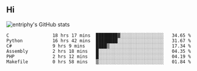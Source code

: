 ## Hi
![entriphy's GitHub stats](https://github-readme-stats.vercel.app/api?username=entriphy&show_icons=true&title_color=2196F3&bg_color=212121&text_color=FAFAFA&hide_border=true)
<!--START_SECTION:waka-->

```text
C                18 hrs 17 mins  ████████▓░░░░░░░░░░░░░░░░   34.65 %
Python           16 hrs 42 mins  ████████░░░░░░░░░░░░░░░░░   31.67 %
C#               9 hrs 9 mins    ████▒░░░░░░░░░░░░░░░░░░░░   17.34 %
Assembly         2 hrs 18 mins   █░░░░░░░░░░░░░░░░░░░░░░░░   04.35 %
PHP              2 hrs 12 mins   █░░░░░░░░░░░░░░░░░░░░░░░░   04.19 %
Makefile         0 hrs 58 mins   ▒░░░░░░░░░░░░░░░░░░░░░░░░   01.84 %
```

<!--END_SECTION:waka-->
